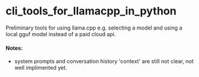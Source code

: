# cli_tools_for_llamacpp_in_python

Preliminary tools for using llama.cpp e.g. selecting a model and using
a local gguf model instead of a paid cloud api.

#### Notes:
- system prompts and conversation history 'context' are still not clear, not well implimented yet. 
